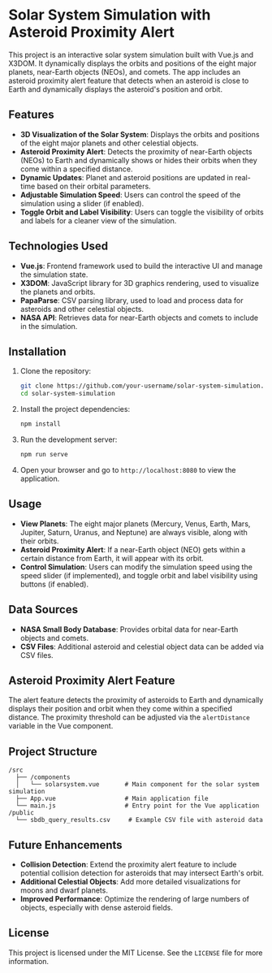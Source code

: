 

# Solar System Simulation with Asteroid Proximity Alert

This project is an interactive solar system simulation built with Vue.js and X3DOM. It dynamically displays the orbits and positions of the eight major planets, near-Earth objects (NEOs), and comets. The app includes an asteroid proximity alert feature that detects when an asteroid is close to Earth and dynamically displays the asteroid's position and orbit.

## Features

- **3D Visualization of the Solar System**: Displays the orbits and positions of the eight major planets and other celestial objects.
- **Asteroid Proximity Alert**: Detects the proximity of near-Earth objects (NEOs) to Earth and dynamically shows or hides their orbits when they come within a specified distance.
- **Dynamic Updates**: Planet and asteroid positions are updated in real-time based on their orbital parameters.
- **Adjustable Simulation Speed**: Users can control the speed of the simulation using a slider (if enabled).
- **Toggle Orbit and Label Visibility**: Users can toggle the visibility of orbits and labels for a cleaner view of the simulation.

## Technologies Used

- **Vue.js**: Frontend framework used to build the interactive UI and manage the simulation state.
- **X3DOM**: JavaScript library for 3D graphics rendering, used to visualize the planets and orbits.
- **PapaParse**: CSV parsing library, used to load and process data for asteroids and other celestial objects.
- **NASA API**: Retrieves data for near-Earth objects and comets to include in the simulation.

## Installation

1. Clone the repository:
   ```bash
   git clone https://github.com/your-username/solar-system-simulation.git
   cd solar-system-simulation
   ```

2. Install the project dependencies:
   ```bash
   npm install
   ```

3. Run the development server:
   ```bash
   npm run serve
   ```

4. Open your browser and go to `http://localhost:8080` to view the application.

## Usage

- **View Planets**: The eight major planets (Mercury, Venus, Earth, Mars, Jupiter, Saturn, Uranus, and Neptune) are always visible, along with their orbits.
- **Asteroid Proximity Alert**: If a near-Earth object (NEO) gets within a certain distance from Earth, it will appear with its orbit.
- **Control Simulation**: Users can modify the simulation speed using the speed slider (if implemented), and toggle orbit and label visibility using buttons (if enabled).

## Data Sources

- **NASA Small Body Database**: Provides orbital data for near-Earth objects and comets.
- **CSV Files**: Additional asteroid and celestial object data can be added via CSV files.

## Asteroid Proximity Alert Feature

The alert feature detects the proximity of asteroids to Earth and dynamically displays their position and orbit when they come within a specified distance. The proximity threshold can be adjusted via the `alertDistance` variable in the Vue component.

## Project Structure

```
/src
  ├── /components
  │   └── solarsystem.vue       # Main component for the solar system simulation
  ├── App.vue                   # Main application file
  └── main.js                   # Entry point for the Vue application
/public
  └── sbdb_query_results.csv     # Example CSV file with asteroid data
```

## Future Enhancements

- **Collision Detection**: Extend the proximity alert feature to include potential collision detection for asteroids that may intersect Earth's orbit.
- **Additional Celestial Objects**: Add more detailed visualizations for moons and dwarf planets.
- **Improved Performance**: Optimize the rendering of large numbers of objects, especially with dense asteroid fields.

## License

This project is licensed under the MIT License. See the `LICENSE` file for more information.
